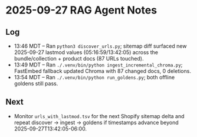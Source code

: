 # 2025-09-27 RAG Agent Notes

## Log
- 13:46 MDT – Ran `python3 discover_urls.py`; sitemap diff surfaced new 2025-09-27 lastmod values (05:16:59/13:42:05) across the bundle/collection + product docs (87 URLs touched).
- 13:49 MDT – Ran `./.venv/bin/python ingest_incremental_chroma.py`; FastEmbed fallback updated Chroma with 87 changed docs, 0 deletions.
- 13:54 MDT – Ran `./.venv/bin/python run_goldens.py`; both offline goldens still pass.

## Next
- Monitor `urls_with_lastmod.tsv` for the next Shopify sitemap delta and repeat discover → ingest → goldens if timestamps advance beyond 2025-09-27T13:42:05-06:00.
